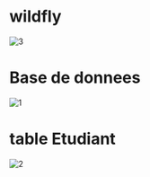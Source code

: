 # wildfly
![3](https://github.com/Mohamedelkahlaoui/EJB-Client-Java-Client-Web/assets/110036016/12aa9b81-8844-4570-9fd2-2154640c8e2f)
# Base de donnees
![1](https://github.com/Mohamedelkahlaoui/EJB-Client-Java-Client-Web/assets/110036016/8f5e220a-cb15-49cc-9858-a8b7150af93d)
# table Etudiant
![2](https://github.com/Mohamedelkahlaoui/EJB-Client-Java-Client-Web/assets/110036016/50cb09a8-3ca0-4ac3-95b1-ef6a3e11e23b)
